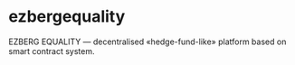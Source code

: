 # ezbergequality
EZBERG EQUALITY — decentralised «hedge-fund-like» platform based on smart contract system.
